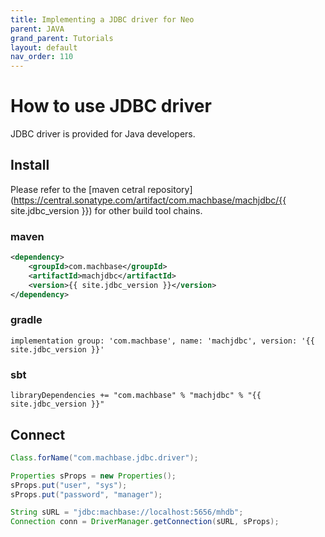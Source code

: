 ```yaml
---
title: Implementing a JDBC driver for Neo
parent: JAVA
grand_parent: Tutorials
layout: default
nav_order: 110
---
```


# How to use JDBC driver

JDBC driver is provided for Java developers.

## Install

Please refer to the [maven cetral repository](https://central.sonatype.com/artifact/com.machbase/machjdbc/{{ site.jdbc_version }}) for other build tool chains.

### maven

```xml
<dependency>
    <groupId>com.machbase</groupId>
    <artifactId>machjdbc</artifactId>
    <version>{{ site.jdbc_version }}</version>
</dependency>
```

### gradle

```
implementation group: 'com.machbase', name: 'machjdbc', version: '{{ site.jdbc_version }}'
```

### sbt

```
libraryDependencies += "com.machbase" % "machjdbc" % "{{ site.jdbc_version }}"
```

## Connect

```java
Class.forName("com.machbase.jdbc.driver");

Properties sProps = new Properties();
sProps.put("user", "sys");
sProps.put("password", "manager");

String sURL = "jdbc:machbase://localhost:5656/mhdb";
Connection conn = DriverManager.getConnection(sURL, sProps);
```